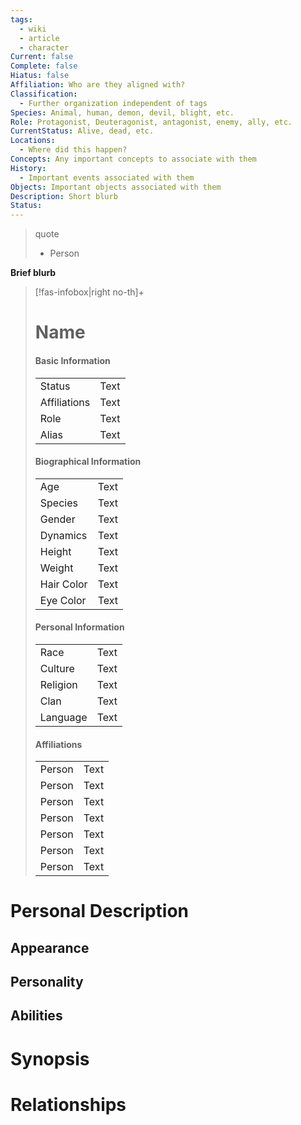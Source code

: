 ```yaml
---
tags:
  - wiki
  - article
  - character
Current: false
Complete: false
Hiatus: false
Affiliation: Who are they aligned with?
Classification:
  - Further organization independent of tags
Species: Animal, human, demon, devil, blight, etc.
Role: Protagonist, Deuteragonist, antagonist, enemy, ally, etc.
CurrentStatus: Alive, dead, etc.
Locations:
  - Where did this happen?
Concepts: Any important concepts to associate with them
History:
  - Important events associated with them
Objects: Important objects associated with them
Description: Short blurb
Status:
---
```


> quote
> - Person

**Brief blurb**
> [!fas-infobox|right no-th]+
> # Name
> 
> 
> #### Basic Information
> | | |
> | ---- | --- |
> | Status | Text |
> | Affiliations | Text |
> | Role | Text |
> |Alias | Text |
> 
> #### Biographical Information
> | | |
> | ---- | --- |
> | Age | Text |
> | Species | Text |
> | Gender | Text |
> |Dynamics | Text |
> |Height | Text |
> |Weight | Text |
> |Hair Color | Text |
> |Eye Color | Text |
> 
> #### Personal Information
> | | |
> | ---- | --- |
> | Race | Text |
> | Culture | Text |
> | Religion | Text |
> | Clan | Text |
> | Language | Text |
> 
> #### Affiliations
> | | |
> | ---- | --- |
> | Person | Text |
> | Person | Text |
> | Person | Text |
> | Person | Text |
> | Person | Text |
> | Person | Text |
> | Person | Text |
> 
> 
# Personal Description
## Appearance
## Personality
## Abilities
# Synopsis
# Relationships
